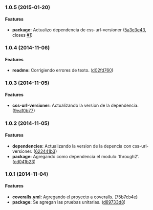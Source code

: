 ### 1.0.5 (2015-01-20)


#### Features

* **package:** Actualizo dependencia de css-url-versioner ([5a3e3e43](https://github.com/jansanchez/gulp-css-url-versioner.git/commit/5a3e3e437455acae00c26ec0a52a44fd2edfde09), closes [#1](https://github.com/jansanchez/gulp-css-url-versioner.git/issues/1))


### 1.0.4 (2014-11-06)


#### Features

* **readme:** Corrigiendo errores de texto. ([d02fd760](https://github.com/jansanchez/gulp-css-url-versioner.git/commit/d02fd7605cb6e25005052a419b12829c6e99c404))


### 1.0.3 (2014-11-05)


#### Features

* **css-url-versioner:** Actualizando la version de la dependencia. ([9ea10b77](https://github.com/jansanchez/gulp-css-url-versioner.git/commit/9ea10b777612dc5d5a61ce2a2fabe48aa9b1c807))


### 1.0.2 (2014-11-05)


#### Features

* **dependencies:** Actualizando la version de la depencia con css-url-versioner. ([622441b3](https://github.com/jansanchez/gulp-css-url-versioner.git/commit/622441b37e0f9c265e8295ab2aa3f6269ce019dc))
* **package:** Agregando como dependencia el modulo 'through2'. ([cd041b23](https://github.com/jansanchez/gulp-css-url-versioner.git/commit/cd041b23311c11c5d7017498e18ffd161e4122d8))


### 1.0.1 (2014-11-04)


#### Features

* **coveralls.yml:** Agregando el proyecto a coveralls. ([75b7cb4e](https://github.com/jansanchez/gulp-css-url-versioner.git/commit/75b7cb4ecac5306ff594552880d77134186fac46))
* **package:** Se agregan las pruebas unitarias. ([d89733d8](https://github.com/jansanchez/gulp-css-url-versioner.git/commit/d89733d8d3bd256e36842ec43bd5d36b55790bb1))


